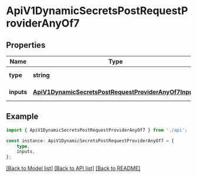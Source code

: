 # ApiV1DynamicSecretsPostRequestProviderAnyOf7


## Properties

Name | Type | Description | Notes
------------ | ------------- | ------------- | -------------
**type** | **string** |  | [default to undefined]
**inputs** | [**ApiV1DynamicSecretsPostRequestProviderAnyOf7Inputs**](ApiV1DynamicSecretsPostRequestProviderAnyOf7Inputs.md) |  | [default to undefined]

## Example

```typescript
import { ApiV1DynamicSecretsPostRequestProviderAnyOf7 } from './api';

const instance: ApiV1DynamicSecretsPostRequestProviderAnyOf7 = {
    type,
    inputs,
};
```

[[Back to Model list]](../README.md#documentation-for-models) [[Back to API list]](../README.md#documentation-for-api-endpoints) [[Back to README]](../README.md)
